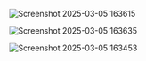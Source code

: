 ![Screenshot 2025-03-05 163615](https://github.com/user-attachments/assets/368d694b-623c-479e-aa39-77208de2a861)


![Screenshot 2025-03-05 163635](https://github.com/user-attachments/assets/3e829629-2124-4872-8691-97ce62876bac)


![Screenshot 2025-03-05 163453](https://github.com/user-attachments/assets/0c997655-fe5b-4d88-b109-6eaa8c659681)
